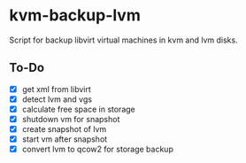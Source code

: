 # kvm-backup-lvm
Script for backup libvirt virtual machines in kvm and lvm disks.

## To-Do
- [x] get xml from libvirt
- [x] detect lvm and vgs
- [x] calculate free space in storage
- [X] shutdown vm for snapshot
- [X] create snapshot of lvm
- [X] start vm after snapshot
- [X] convert lvm to qcow2 for storage backup
